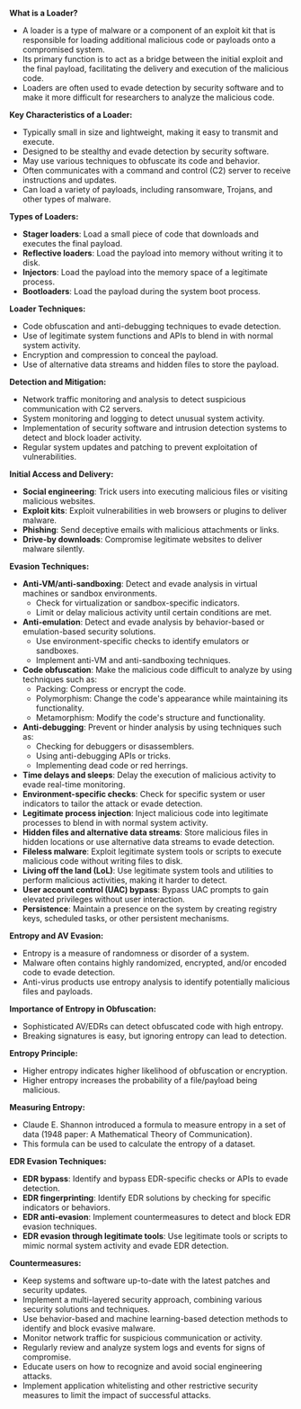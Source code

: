 **What is a Loader?**

- A loader is a type of malware or a component of an exploit kit that is responsible for loading additional malicious code or payloads onto a compromised system.
- Its primary function is to act as a bridge between the initial exploit and the final payload, facilitating the delivery and execution of the malicious code.
- Loaders are often used to evade detection by security software and to make it more difficult for researchers to analyze the malicious code.

**Key Characteristics of a Loader:**

- Typically small in size and lightweight, making it easy to transmit and execute.
- Designed to be stealthy and evade detection by security software.
- May use various techniques to obfuscate its code and behavior.
- Often communicates with a command and control (C2) server to receive instructions and updates.
- Can load a variety of payloads, including ransomware, Trojans, and other types of malware.

**Types of Loaders:**

- **Stager loaders**: Load a small piece of code that downloads and executes the final payload.
- **Reflective loaders**: Load the payload into memory without writing it to disk.
- **Injectors**: Load the payload into the memory space of a legitimate process.
- **Bootloaders**: Load the payload during the system boot process.

**Loader Techniques:**

- Code obfuscation and anti-debugging techniques to evade detection.
- Use of legitimate system functions and APIs to blend in with normal system activity.
- Encryption and compression to conceal the payload.
- Use of alternative data streams and hidden files to store the payload.

**Detection and Mitigation:**

- Network traffic monitoring and analysis to detect suspicious communication with C2 servers.
- System monitoring and logging to detect unusual system activity.
- Implementation of security software and intrusion detection systems to detect and block loader activity.
- Regular system updates and patching to prevent exploitation of vulnerabilities.

**Initial Access and Delivery:**

- **Social engineering**: Trick users into executing malicious files or visiting malicious websites.
- **Exploit kits**: Exploit vulnerabilities in web browsers or plugins to deliver malware.
- **Phishing**: Send deceptive emails with malicious attachments or links.
- **Drive-by downloads**: Compromise legitimate websites to deliver malware silently.

**Evasion Techniques:**

- **Anti-VM/anti-sandboxing**: Detect and evade analysis in virtual machines or sandbox environments.
    - Check for virtualization or sandbox-specific indicators.
    - Limit or delay malicious activity until certain conditions are met.
- **Anti-emulation**: Detect and evade analysis by behavior-based or emulation-based security solutions.
    - Use environment-specific checks to identify emulators or sandboxes.
    - Implement anti-VM and anti-sandboxing techniques.
- **Code obfuscation**: Make the malicious code difficult to analyze by using techniques such as:
    - Packing: Compress or encrypt the code.
    - Polymorphism: Change the code's appearance while maintaining its functionality.
    - Metamorphism: Modify the code's structure and functionality.
- **Anti-debugging**: Prevent or hinder analysis by using techniques such as:
    - Checking for debuggers or disassemblers.
    - Using anti-debugging APIs or tricks.
    - Implementing dead code or red herrings.
- **Time delays and sleeps**: Delay the execution of malicious activity to evade real-time monitoring.
- **Environment-specific checks**: Check for specific system or user indicators to tailor the attack or evade detection.
- **Legitimate process injection**: Inject malicious code into legitimate processes to blend in with normal system activity.
- **Hidden files and alternative data streams**: Store malicious files in hidden locations or use alternative data streams to evade detection.
- **Fileless malware**: Exploit legitimate system tools or scripts to execute malicious code without writing files to disk.
- **Living off the land (LoL)**: Use legitimate system tools and utilities to perform malicious activities, making it harder to detect.
- **User account control (UAC) bypass**: Bypass UAC prompts to gain elevated privileges without user interaction.
- **Persistence**: Maintain a presence on the system by creating registry keys, scheduled tasks, or other persistent mechanisms.


**Entropy and AV Evasion:**

- Entropy is a measure of randomness or disorder of a system.
- Malware often contains highly randomized, encrypted, and/or encoded code to evade detection.
- Anti-virus products use entropy analysis to identify potentially malicious files and payloads.

**Importance of Entropy in Obfuscation:**

- Sophisticated AV/EDRs can detect obfuscated code with high entropy.
- Breaking signatures is easy, but ignoring entropy can lead to detection.

**Entropy Principle:**

- Higher entropy indicates higher likelihood of obfuscation or encryption.
- Higher entropy increases the probability of a file/payload being malicious.

**Measuring Entropy:**

- Claude E. Shannon introduced a formula to measure entropy in a set of data (1948 paper: A Mathematical Theory of Communication).
- This formula can be used to calculate the entropy of a dataset.

**EDR Evasion Techniques:**

- **EDR bypass**: Identify and bypass EDR-specific checks or APIs to evade detection.
- **EDR fingerprinting**: Identify EDR solutions by checking for specific indicators or behaviors.
- **EDR anti-evasion**: Implement countermeasures to detect and block EDR evasion techniques.
- **EDR evasion through legitimate tools**: Use legitimate tools or scripts to mimic normal system activity and evade EDR detection.

**Countermeasures:**

- Keep systems and software up-to-date with the latest patches and security updates.
- Implement a multi-layered security approach, combining various security solutions and techniques.
- Use behavior-based and machine learning-based detection methods to identify and block evasive malware.
- Monitor network traffic for suspicious communication or activity.
- Regularly review and analyze system logs and events for signs of compromise.
- Educate users on how to recognize and avoid social engineering attacks.
- Implement application whitelisting and other restrictive security measures to limit the impact of successful attacks.
